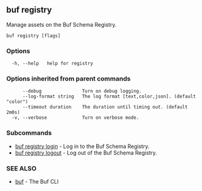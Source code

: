 ## buf registry

Manage assets on the Buf Schema Registry.

```
buf registry [flags]
```

### Options

```
  -h, --help   help for registry
```

### Options inherited from parent commands

```
      --debug               Turn on debug logging.
      --log-format string   The log format [text,color,json]. (default "color")
      --timeout duration    The duration until timing out. (default 2m0s)
  -v, --verbose             Turn on verbose mode.
```

### Subcommands

* [buf registry login](buf-registry-login.md)	 - Log in to the Buf Schema Registry.
* [buf registry logout](buf-registry-logout.md)	 - Log out of the Buf Schema Registry.

### SEE ALSO

* [buf](buf.md)	 - The Buf CLI
